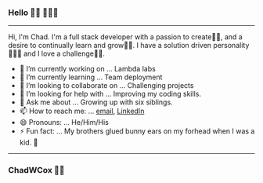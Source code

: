 ### Hello 👋🏼 👨🏼‍💻
------
Hi, I'm Chad. I'm a full stack developer with a passion to create👨‍🎨, and a desire to continually learn and grow👨‍🏫.  I have a solution driven personality🕵🏼‍♂️ and I love a challenge🧗🏼. 
- 🔭 I’m currently working on ... Lambda labs
- 🌱 I’m currently learning ... Team deployment
- 👯 I’m looking to collaborate on ... Challenging projects
- 🤔 I’m looking for help with ... Improving my coding skills.
- 💬 Ask me about ... Growing up with six siblings.
- 📫 How to reach me: ... [email](chadwcox@me.com), [LinkedIn](https://www.linkedin.com/in/chadwcox/)
- 😄 Pronouns: ... He/Him/His
- ⚡ Fun fact: ... My brothers glued bunny ears on my forhead when I was a kid. 🐇
------
### ChadWCox ✌🏼




